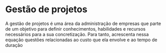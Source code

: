 # Gestão de projetos

A gestão de projetos é uma área da administração de empresas que parte de um objetivo para definir conhecimentos, habilidades e recursos necessários para a sua concretização. Para tanto, acrescenta nessa equação questões relacionadas ao custo que ela envolve e ao tempo de duração